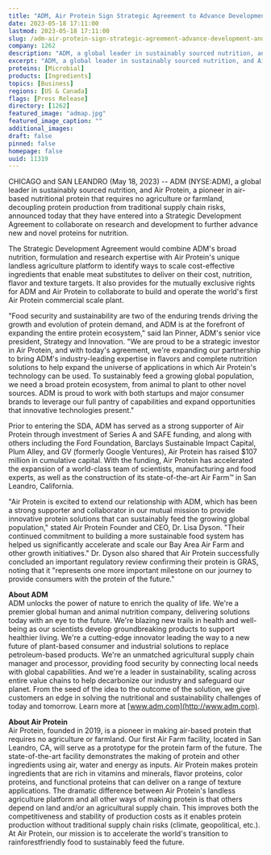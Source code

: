 ```yaml
---
title: "ADM, Air Protein Sign Strategic Agreement to Advance Development and Production of Unique Landless Protein"
date: 2023-05-18 17:11:00
lastmod: 2023-05-18 17:11:00
slug: /adm-air-protein-sign-strategic-agreement-advance-development-and-production-unique
company: 1262
description: "ADM, a global leader in sustainably sourced nutrition, and Air Protein, a pioneer in air-based nutritional protein that requires no agriculture or farmland, decoupling protein production from traditional supply chain risks, announced today that they have entered into a Strategic Development Agreement to collaborate on research and development to further advance new and novel proteins for nutrition."
excerpt: "ADM, a global leader in sustainably sourced nutrition, and Air Protein, a pioneer in air-based nutritional protein that requires no agriculture or farmland, decoupling protein production from traditional supply chain risks, announced today that they have entered into a Strategic Development Agreement to collaborate on research and development to further advance new and novel proteins for nutrition."
proteins: [Microbial]
products: [Ingredients]
topics: [Business]
regions: [US & Canada]
flags: [Press Release]
directory: [1262]
featured_image: "admap.jpg"
featured_image_caption: ""
additional_images:
draft: false
pinned: false
homepage: false
uuid: 11319
---
```

CHICAGO and SAN LEANDRO (May 18, 2023) -- ADM (NYSE:ADM), a global
leader in sustainably sourced nutrition, and Air Protein, a pioneer in
air-based nutritional protein that requires no agriculture or farmland,
decoupling protein production from traditional supply chain risks,
announced today that they have entered into a Strategic Development
Agreement to collaborate on research and development to further advance
new and novel proteins for nutrition.

The Strategic Development Agreement would combine ADM's broad nutrition,
formulation and research expertise with Air Protein's unique landless
agriculture platform to identify ways to scale cost-effective
ingredients that enable meat substitutes to deliver on their cost,
nutrition, flavor and texture targets. It also provides for the mutually
exclusive rights for ADM and Air Protein to collaborate to build and
operate the world's first Air Protein commercial scale plant.

"Food security and sustainability are two of the enduring trends driving
the growth and evolution of protein demand, and ADM is at the forefront
of expanding the entire protein ecosystem," said Ian Pinner, ADM's
senior vice president, Strategy and Innovation. "We are proud to be a
strategic investor in Air Protein, and with today's agreement, we're
expanding our partnership to bring ADM's industry-leading expertise in
flavors and complete nutrition solutions to help expand the universe of
applications in which Air Protein's technology can be used. To
sustainably feed a growing global population, we need a broad protein
ecosystem, from animal to plant to other novel sources. ADM is proud to
work with both startups and major consumer brands to leverage our full
pantry of capabilities and expand opportunities that innovative
technologies present."

Prior to entering the SDA, ADM has served as a strong supporter of Air
Protein through investment of Series A and SAFE funding, and along with
others including the Ford Foundation, Barclays Sustainable Impact
Capital, Plum Alley, and GV (formerly Google Ventures), Air Protein has
raised \$107 million in cumulative capital. With the funding, Air
Protein has accelerated the expansion of a world-class team of
scientists, manufacturing and food experts, as well as the construction
of its state-of-the-art Air Farm™ in San Leandro, California.

"Air Protein is excited to extend our relationship with ADM, which has
been a strong supporter and collaborator in our mutual mission to
provide innovative protein solutions that can sustainably feed the
growing global population," stated Air Protein Founder and CEO, Dr. Lisa
Dyson. "Their continued commitment to building a more sustainable food
system has helped us significantly accelerate and scale our Bay Area Air
Farm and other growth initiatives." Dr. Dyson also shared that Air
Protein successfully concluded an important regulatory review confirming
their protein is GRAS, noting that it "represents one more important
milestone on our journey to provide consumers with the protein of the
future."

**About ADM**\
ADM unlocks the power of nature to enrich the quality of life. We're a
premier global human and animal nutrition company, delivering solutions
today with an eye to the future. We're blazing new trails in health and
well-being as our scientists develop groundbreaking products to support
healthier living. We're a cutting-edge innovator leading the way to a
new future of plant-based consumer and industrial solutions to replace
petroleum-based products. We're an unmatched agricultural supply chain
manager and processor, providing food security by connecting local needs
with global capabilities. And we're a leader in sustainability, scaling
across entire value chains to help decarbonize our industry and
safeguard our planet. From the seed of the idea to the outcome of the
solution, we give customers an edge in solving the nutritional and
sustainability challenges of today and tomorrow. Learn more at
[www.adm.com](http://www.adm.com).

**About Air Protein**\
Air Protein, founded in 2019, is a pioneer in making air-based protein
that requires no agriculture or farmland. Our first Air Farm facility,
located in San Leandro, CA, will serve as a prototype for the protein
farm of the future. The state-of-the-art facility demonstrates the
making of protein and other ingredients using air, water and energy as
inputs. Air Protein makes protein ingredients that are rich in vitamins
and minerals, flavor proteins, color proteins, and functional proteins
that can deliver on a range of texture applications. The dramatic
difference between Air Protein's landless agriculture platform and all
other ways of making protein is that others depend on land and/or an
agricultural supply chain. This improves both the competitiveness and
stability of production costs as it enables protein production without
traditional supply chain risks (climate, geopolitical, etc.). At Air
Protein, our mission is to accelerate the world's transition to
rainforestfriendly food to sustainably feed the future.
